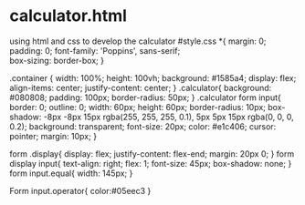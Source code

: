 # calculator.html
using html and css to develop the calculator 
#style.css
*{
    margin: 0;
    padding: 0;
    font-family: 'Poppins', sans-serif;            
    box-sizing: border-box;
}


.container {
    width: 100%;
    height: 100vh;
    background: #1585a4;
    display: flex;
    align-items: center;
    justify-content: center;
}
.calculator{
    background: #080808;
    padding: 100px;
    border-radius: 50px;
}
.calculator form input{
    border: 0;
    outline: 0;
    width: 60px;
    height: 60px;
    border-radius: 10px;
    box-shadow: -8px -8px 15px rgba(255, 255, 255, 0.1), 5px 5px 15px rgba(0, 0, 0, 0.2);
    background: transparent;
    font-size: 20px;
    color: #e1c406;
    cursor: pointer;
    margin: 10px;
}

form .display{
    display: flex;
    justify-content: flex-end;
    margin: 20px 0;
}
form display input{
    text-align: right;
    flex: 1;
    font-size: 45px;
    box-shadow: none;
}
form input.equal{
    width: 145px;
}



Form input.operator{
    color:#05eec3
}
    
